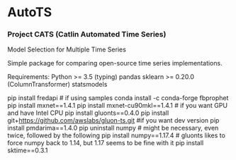 # AutoTS
### Project CATS (Catlin Automated Time Series)
Model Selection for Multiple Time Series

Simple package for comparing open-source time series implementations.

Requirements:
	Python >= 3.5 (typing)
	pandas
	sklearn >= 0.20.0 (ColumnTransformer)
	statsmodels


pip install fredapi # if using samples
conda install -c conda-forge fbprophet
pip install mxnet==1.4.1
    pip install mxnet-cu90mkl==1.4.1 # if you want GPU and have Intel CPU
pip install gluonts==0.4.0
    pip install git+https://github.com/awslabs/gluon-ts.git #if you want dev version
pip install pmdarima==1.4.0 
pip uninstall numpy # might be necessary, even twice, followed by the following
pip install numpy==1.17.4 # gluonts likes to force numpy back to 1.14, but 1.17 seems to be fine with it
pip install sktime==0.3.1